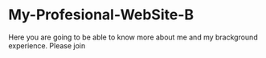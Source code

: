 # My-Profesional-WebSite-B
Here you are going to be able to know more about me and my brackground experience. Please join
